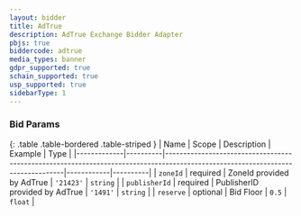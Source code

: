 ```yaml
---
layout: bidder
title: AdTrue
description: AdTrue Exchange Bidder Adapter
pbjs: true
biddercode: adtrue
media_types: banner
gdpr_supported: true
schain_supported: true
usp_supported: true
sidebarType: 1
---
```



### Bid Params

{: .table .table-bordered .table-striped }
| Name        | Scope    | Description                                                                                                                    | Example    | Type     |
|-------------|----------|--------------------------------------------------------------------------------------------------------------------------------|------------|----------|
| `zoneId`    | required | ZoneId provided by AdTrue                                                                                         | `'21423'` | `string` |
| `publisherId`    | required | PublisherID provided by AdTrue                                                                                         | `'1491'` | `string` |
| `reserve`    | optional | Bid Floor                                                                                         | `0.5` | `float` |
